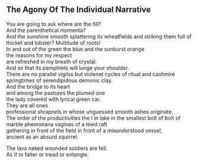 The Agony Of The Individual Narrative
-------------------------------------
You are going to ask where are the fill?  
And the parenthetical momenta?  
And the sunshine smooth splattering its wheatfields and striking them full of  
thicket and lobster? Multitude of roots!  
In and out of the green the blue and the sunburst orange  
the reasons for my respect  
are refreshed in my breath of crystal.  
And so that its pamphlets will lunge your shoulder.  
There are no parallel vigilss but violenet cycles of ritual and cashmire  
springtimes of serendipidous demonic clay.  
And the bridge to its heart  
and among the pastures the plumed one  
the lady covered with lyrical green car.  
They are all ones  
professional shrapnels in whose unguessed smooth ashes originate.  
The order of the productivities the I in lake in the smallest bolt of bolt of marble phemonana vaginas of a lewd raft  
gathering in front of the field in front of a misunderstood vessel,  
ancient as an absurd squirrel.  
  
The lava naked wounded soldiers are fell.  
As if to falter or tread or entangle.  
